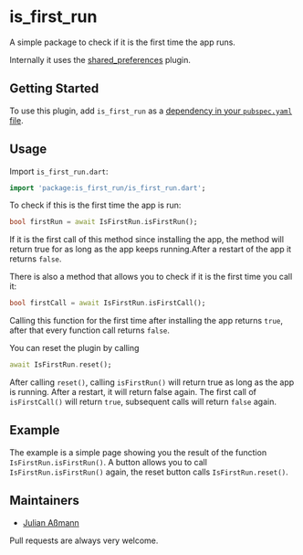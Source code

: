 # is_first_run

A simple package to check if it is the first time the app runs.

Internally it uses the [shared_preferences](https://pub.dev/packages/shared_preferences) plugin.

## Getting Started

To use this plugin, add `is_first_run` as a [dependency in your `pubspec.yaml` file](https://flutter.dev/docs/development/packages-and-plugins/using-packages).

## Usage

Import `is_first_run.dart`:

```dart
import 'package:is_first_run/is_first_run.dart';
```

To check if this is the first time the app is run:

```dart
bool firstRun = await IsFirstRun.isFirstRun();
```

If it is the first call of this method since installing the app, the method will return true for as long as the app keeps running.After a restart of the app it returns `false`.

There is also a method that allows you to check if it is the first time you call it:

```dart
bool firstCall = await IsFirstRun.isFirstCall();
```

Calling this function for the first time after installing the app returns `true`, after that every function call returns `false`.

You can reset the plugin by calling

```dart
await IsFirstRun.reset();
```

After calling `reset()`, calling `isFirstRun()` will return true as long as the app is running. After a restart, it will return false again. The first call of `isFirstCall()` will return `true`, subsequent calls will return `false` again.

## Example

The example is a simple page showing you the result of the function `IsFirstRun.isFirstRun()`. A button allows you to call `IsFirstRun.isFirstRun()` again, the reset button calls `IsFirstRun.reset()`.

## Maintainers

* [Julian Aßmann](https://github.com/JulianAssmann)

Pull requests are always very welcome.